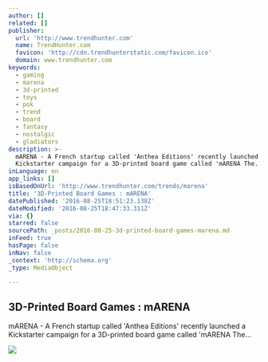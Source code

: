 ```yaml
---
author: []
related: []
publisher:
  url: 'http://www.trendhunter.com'
  name: TrendHunter.com
  favicon: 'http://cdn.trendhunterstatic.com/favicon.ico'
  domain: www.trendhunter.com
keywords:
  - gaming
  - marena
  - 3d-printed
  - toys
  - pok
  - trend
  - board
  - fantasy
  - nostalgic
  - gladiators
description: >-
  mARENA - A French startup called 'Anthea Editions' recently launched a
  Kickstarter campaign for a 3D-printed board game called 'mARENA The...
inLanguage: en
app_links: []
isBasedOnUrl: 'http://www.trendhunter.com/trends/marena'
title: '3D-Printed Board Games : mARENA'
datePublished: '2016-08-25T18:51:23.138Z'
dateModified: '2016-08-25T18:47:33.311Z'
via: {}
starred: false
sourcePath: _posts/2016-08-25-3d-printed-board-games-marena.md
inFeed: true
hasPage: false
inNav: false
_context: 'http://schema.org'
_type: MediaObject

---
```

<article style=""><h1>3D-Printed Board Games : mARENA</h1><p>mARENA - A French startup called 'Anthea Editions' recently launched a Kickstarter campaign for a 3D-printed board game called 'mARENA The...</p><img src="http://cdn.trendhunterstatic.com/thumbs/marena.jpeg" /></article>